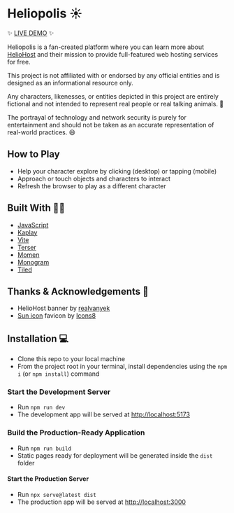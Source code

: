# Heliopolis ☀️

✨ [LIVE DEMO](https://heliopolis.helioho.st/) ✨  

Heliopolis is a fan-created platform where you can learn more about [HelioHost](https://heliohost.org/) and their mission to provide full-featured web hosting services for free.

This project is not affiliated with or endorsed by any official entities and is designed as an informational resource only.  

Any characters, likenesses, or entities depicted in this project are entirely fictional and not intended to represent real people or real talking animals. 🐰  

The portrayal of technology and network security is purely for entertainment and should not be taken as an accurate representation of real-world practices. 😄

## How to Play

* Help your character explore by clicking (desktop) or tapping (mobile)
* Approach or touch objects and characters to interact
* Refresh the browser to play as a different character

## Built With 👩‍💻

* [JavaScript](https://developer.mozilla.org/en-US/docs/Web/JavaScript)
* [Kaplay](https://kaplayjs.com/)
* [Vite](https://vite.dev/)
* [Terser](https://terser.org/)
* [Momen](https://momen-games.itch.io/)
* [Monogram](https://datagoblin.itch.io/monogram)
* [Tiled](https://mapeditor.org/)

## Thanks & Acknowledgements 🤗

* HelioHost banner by [realvanyek](https://helionet.org/index/topic/28401-put-our-banner-on-your-site/page/3/#findComment-252547)
* [Sun icon](https://icons8.com/icon/80502/sun) favicon by [Icons8](https://icons8.com)

## Installation 💻

* Clone this repo to your local machine
* From the project root in your terminal, install dependencies using the `npm i` (or `npm install`) command

### Start the Development Server
* Run `npm run dev`
* The development app will be served at [http://localhost:5173](http://localhost:5173/)

### Build the Production-Ready Application
* Run `npm run build`
* Static pages ready for deployment will be generated inside the `dist` folder

#### Start the Production Server
* Run `npx serve@latest dist`
* The production app will be served at [http://localhost:3000](http://localhost:3000/)